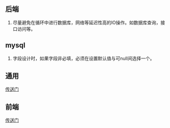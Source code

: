 ## 后端

1. 尽量避免在循环中进行数据库，网络等延迟性高的IO操作。如数据库查询，接口访问等。

## mysql

1. 字段设计时，如果字段非必填，必须在设置默认值与可null间选择一个。

## 通用
[传送门](./general.md)

## 前端
[传送门](./frontEnd.md)